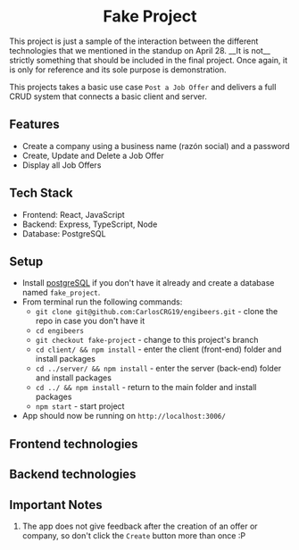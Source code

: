 <h1 align="center">Fake Project</h1>
This project is just a sample of the interaction between the different technologies that we mentioned in the standup on April 28. __It is not__ strictly something that should be included in the final project. Once again, it is only for reference and its sole purpose is demonstration.

This projects takes a basic use case `Post a Job Offer` and delivers a full CRUD system that connects a basic client and server.

## Features
* Create a company using a business name (razón social) and a password
* Create, Update and Delete a Job Offer
* Display all Job Offers

## Tech Stack
* Frontend: React, JavaScript
* Backend: Express, TypeScript, Node
* Database: PostgreSQL

## Setup
- Install [postgreSQL](https://www.postgresql.org/) if you don't have it already and create a database named `fake_project`.
- From terminal run the following commands:
  - `git clone git@github.com:CarlosCRG19/engibeers.git` - clone the repo in case you don't have it
  - `cd engibeers` 
  - `git checkout fake-project` - change to this project's branch
  - `cd client/ && npm install` - enter the client (front-end) folder and install packages
  - `cd ../server/ && npm install` - enter the server (back-end) folder and install packages
  - `cd ../ && npm install` - return to the main folder and install packages
  - `npm start` - start project
- App should now be running on `http://localhost:3006/`

## Frontend technologies

## Backend technologies

## Important Notes
1. The app does not give feedback after the creation of an offer or company, so don't click the `Create` button more than once :P
